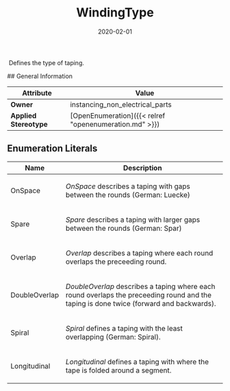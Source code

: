 ﻿---
title: WindingType
toc: false
type: specs
date: "2020-02-01"
draft: false
specification: VEC
version: 1.2.0
documentType: "Recommendation"
elementType: Class
classes:
  - WindingType
menu_name: vec-1.2.0
---
<p> &#160;Defines the type of taping.       </p>
## General Information

| Attribute               | Value |
|-------------------------|-------|
| **Owner**               | instancing_non_electrical_parts |
| **Applied Stereotype**  | [OpenEnumeration]({{< relref "openenumeration.md" >}})<br/>  |

## Enumeration Literals
| Name          | **Description** |
|---------------|-----------------|
| OnSpace | <p> <i>OnSpace</i> describes a taping with gaps between the rounds (German: Luecke)      </p> |
| Spare | <p> <i>Spare</i> describes a taping with larger gaps between the rounds (German: Spar)      </p> |
| Overlap | <p> <i>Overlap</i> describes a taping where each round overlaps the preceeding round.      </p> |
| DoubleOverlap | <p> <i>DoubleOverlap</i> describes a taping where each round overlaps the preceeding round and the taping is done twice (forward and backwards).      </p> |
| Spiral | <p> <i>Spiral</i> defines a taping with the least overlapping (German: Spiral).       </p> |
| Longitudinal | <p> <i>Longitudinal </i>defines a taping with where the tape is folded around a segment.      </p> |
